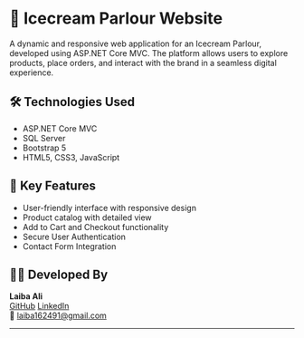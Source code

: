 # 🍨 Icecream Parlour Website

A dynamic and responsive web application for an Icecream Parlour, developed using ASP.NET Core MVC. The platform allows users to explore products, place orders, and interact with the brand in a seamless digital experience.

## 🛠️ Technologies Used

- ASP.NET Core MVC
- SQL Server
- Bootstrap 5
- HTML5, CSS3, JavaScript

## 🚀 Key Features

- User-friendly interface with responsive design
- Product catalog with detailed view
- Add to Cart and Checkout functionality
- Secure User Authentication
- Contact Form Integration


## 👩‍💻 Developed By

**Laiba Ali**  
[GitHub](https://github.com/laiba-ali-dev) 
[LinkedIn](https://linkedin.com/in/laiba-ali-dev)  
📧 laiba162491@gmail.com

---

